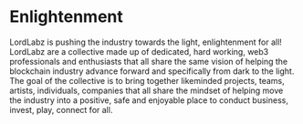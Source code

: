 # Enlightenment
LordLabz is pushing the industry towards the light, enlightenment for all!
LordLabz are a collective made up of dedicated, hard working, web3 professionals and enthusiasts that all share the same vision of helping the blockchain industry advance forward and specifically from dark to the light.
The goal of the collective is to bring together likeminded projects, teams, artists, individuals, companies that all share the mindset of helping move the industry into a positive, safe and enjoyable place to conduct business, invest, play, connect for all.
